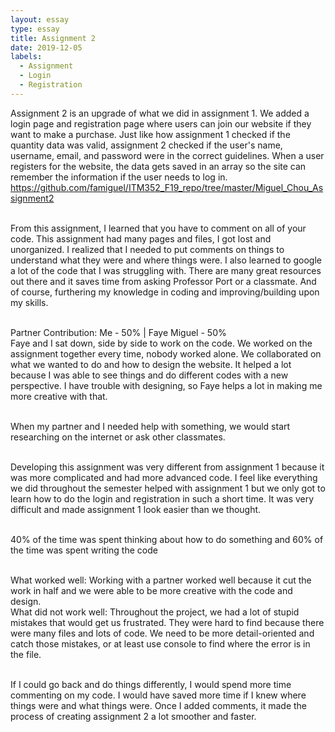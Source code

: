 ```yaml
---
layout: essay
type: essay
title: Assignment 2
date: 2019-12-05
labels:
  - Assignment
  - Login
  - Registration
---
```

Assignment 2 is an upgrade of what we did in assignment 1. We added a login page and registration page where users can join our website if they want to make a purchase. Just like how assignment 1 checked if the quantity data was valid, assignment 2 checked if the user's name, username, email, and password were in the correct guidelines. When a user registers for the website, the data gets saved in an array so the site can remember the information if the user needs to log in. 
https://github.com/famiguel/ITM352_F19_repo/tree/master/Miguel_Chou_Assignment2

<br>From this assignment, I learned that you have to comment on all of your code. This assignment had many pages and files, I got lost and unorganized. I realized that I needed to put comments on things to understand what they were and where things were. I also learned to google a lot of the code that I was struggling with. There are many great resources out there and it saves time from asking Professor Port or a classmate. And of course, furthering my knowledge in coding and improving/building upon my skills. 

<br>Partner Contribution: Me -  50% | Faye Miguel - 50% 
<br>Faye and I sat down, side by side to work on the code. We worked on the assignment together every time, nobody worked alone. We collaborated on what we wanted to do and how to design the website. It helped a lot because I was able to see things and do different codes with a new perspective. I have trouble with designing, so Faye helps a lot in making me more creative with that. 

<br> When my partner and I needed help with something, we would start researching on the internet or ask other classmates. 

<br>Developing this assignment was very different from assignment 1 because it was more complicated and had more advanced code. I feel like everything we did throughout the semester helped with assignment 1 but we only got to learn how to do the login and registration in such a short time. It was very difficult and made assignment 1 look easier than we thought. 

<br> 40% of the time was spent thinking about how to do something and 60% of the time was spent writing the code

<br> What worked well: Working with a partner worked well because it cut the work in half and we were able to be more creative with the code and design. 
<br> What did not work well: Throughout the project, we had a lot of stupid mistakes that would get us frustrated. They were hard to find because there were many files and lots of code. We need to be more detail-oriented and catch those mistakes, or at least use console to find where the error is in the file. 

<br> If I could go back and do things differently, I would spend more time commenting on my code. I would have saved more time if I knew where things were and what things were. Once I added comments, it made the process of creating assignment 2 a lot smoother and faster.  
